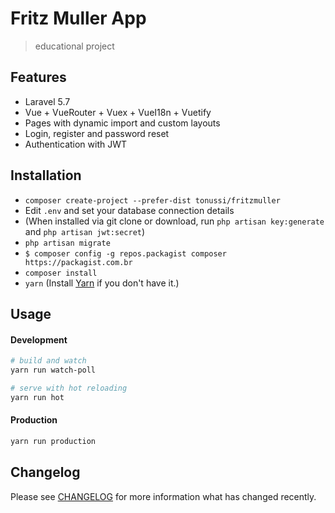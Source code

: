 # Fritz Muller App

> educational project

## Features

- Laravel 5.7 
- Vue + VueRouter + Vuex + VueI18n + Vuetify
- Pages with dynamic import and custom layouts
- Login, register and password reset
- Authentication with JWT

## Installation

- `composer create-project --prefer-dist tonussi/fritzmuller`
- Edit `.env` and set your database connection details
- (When installed via git clone or download, run `php artisan key:generate` and `php artisan jwt:secret`)
- `php artisan migrate`
- `$ composer config -g repos.packagist composer https://packagist.com.br`
- `composer install`
- `yarn` (Install [Yarn](https://yarnpkg.com/en/docs/install) if you don't have it.)

## Usage

#### Development

```bash
# build and watch
yarn run watch-poll

# serve with hot reloading
yarn run hot
```

#### Production

```bash
yarn run production
```

## Changelog

Please see [CHANGELOG](CHANGELOG.md) for more information what has changed recently.
